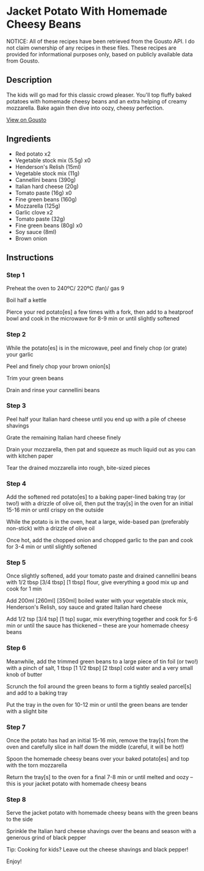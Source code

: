 # Jacket Potato With Homemade Cheesy Beans

NOTICE: All of these recipes have been retrieved from the Gousto API. I do not claim ownership of any recipes in these files. These recipes are provided for informational purposes only, based on publicly available data from Gousto.

## Description

The kids will go mad for this classic crowd pleaser. You'll top fluffy baked potatoes with homemade cheesy beans and an extra helping of creamy mozzarella. Bake again then dive into oozy, cheesy perfection.

[View on Gousto](https://www.gousto.co.uk/recipes/cookbook/jacket-potatoes-with-homemade-cheesy-beans)

## Ingredients

- Red potato x2
- Vegetable stock mix (5.5g) x0
- Henderson's Relish (15ml)
- Vegetable stock mix (11g)
- Cannellini beans (390g)
- Italian hard cheese (20g)
- Tomato paste (16g) x0
- Fine green beans (160g)
- Mozzarella (125g)
- Garlic clove x2
- Tomato paste (32g)
- Fine green beans (80g) x0
- Soy sauce (8ml)
- Brown onion

## Instructions


### Step 1

Preheat the oven to 240ºC/ 220ºC (fan)/ gas 9

Boil half a kettle

Pierce your red potato[es] a few times with a fork, then add to a heatproof bowl and cook in the microwave for 8-9 min or until slightly softened


### Step 2

While the potato[es] is in the microwave, peel and finely chop (or grate) your garlic

Peel and finely chop your brown onion[s]

Trim your green beans

Drain and rinse your cannellini beans


### Step 3

Peel half your Italian hard cheese until you end up with a pile of cheese shavings

Grate the remaining Italian hard cheese finely

Drain your mozzarella, then pat and squeeze as much liquid out as you can with kitchen paper

Tear the drained mozzarella into rough, bite-sized pieces


### Step 4

Add the softened red potato[es] to a baking paper-lined baking tray (or two!) with a drizzle of olive oil, then put the tray[s] in the oven for an initial 15-16 min or until crispy on the outside

While the potato is in the oven, heat a large, wide-based pan (preferably non-stick) with a drizzle of olive oil

Once hot, add the chopped onion and chopped garlic to the pan and cook for 3-4 min or until slightly softened


### Step 5

Once slightly softened, add your tomato paste and drained cannellini beans with 1/2 tbsp <span class="text-purple">[3/4 tbsp]</span> <span class="text-danger">[1 tbsp]</span> flour, give everything a good mix up and cook for 1 min

Add 200ml <span class="text-purple">[260ml]</span><span class="text-danger"> [350ml] </span>boiled water with your vegetable stock mix, Henderson's Relish, soy sauce and grated Italian hard cheese

Add 1/2 tsp <span class="text-purple">[3/4 tsp]</span> <span class="text-danger">[1 tsp] </span>sugar, mix everything together and cook for 5-6 min or until the sauce has thickened – these are your homemade cheesy beans


### Step 6

Meanwhile, add the trimmed green beans to a large piece of tin foil (or two!) with a pinch of salt, 1 tbsp <span class="text-purple">[1 1/2 tbsp]</span> <span class="text-danger">[2 tbsp] </span>cold water and a very small knob of butter

Scrunch the foil around the green beans to form a tightly sealed parcel[s] and add to a baking tray

Put the tray in the oven for 10-12 min or until the green beans are tender with a slight bite


### Step 7

Once the potato has had an initial 15-16 min, remove the tray[s] from the oven and carefully slice in half down the middle (careful, it will be hot!)

Spoon the homemade cheesy beans over your baked potato[es] and top with the torn mozzarella

Return the tray[s] to the oven for a final 7-8 min or until melted and oozy – this is your jacket potato with homemade cheesy beans

### Step 8

Serve the jacket potato with homemade cheesy beans with the green beans to the side

Sprinkle the Italian hard cheese shavings over the beans and season with a generous grind of black pepper

<span class="text-danger">Tip: Cooking for kids? Leave out the cheese shavings and black pepper!</span>

Enjoy!

